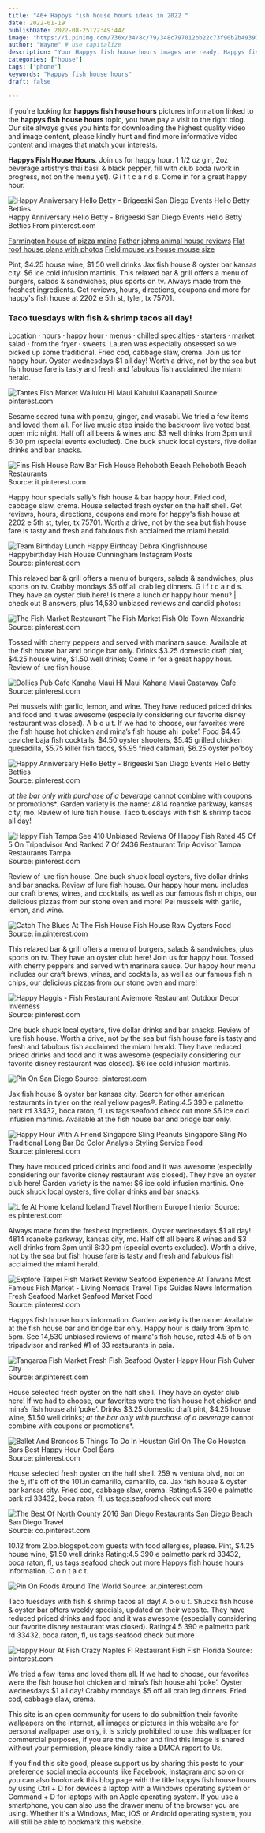 ```yaml
---
title: "46+ Happys fish house hours ideas in 2022 "
date: 2022-01-19
publishDate: 2022-08-25T22:49:44Z
image: "https://i.pinimg.com/736x/34/8c/79/348c797012bb22c73f90b2b49397b2d7--happy-hour-naples.jpg"
author: "Wayne" # use capitalize
description: "Your Happys fish house hours images are ready. Happys fish house hours are a topic that is being searched for and liked by netizens today. You can Download the Happys fish house hours files here. Get all royalty-free photos and vectors."
categories: ["house"]
tags: ["phone"]
keywords: "Happys fish house hours"
draft: false

---
```


If you're looking for **happys fish house hours** pictures information linked to the **happys fish house hours** topic, you have pay a visit to the right  blog.  Our site always  gives you  hints  for downloading  the highest  quality video and image  content, please kindly hunt and find more informative video content and images  that match your interests.

**Happys Fish House Hours**. Join us for happy hour. 1 1/2 oz gin, 2oz beverage artistry’s thai basil &amp; black pepper, fill with club soda (work in progress, not on the menu yet). G i f t c a r d s. Come in for a great happy hour.

![Happy Anniversary Hello Betty - Brigeeski San Diego Events Hello Betty Betties](https://i.pinimg.com/originals/15/9a/9d/159a9daf6d0f4ceffb9008e7898cd6dc.jpg "Happy Anniversary Hello Betty - Brigeeski San Diego Events Hello Betty Betties")
Happy Anniversary Hello Betty - Brigeeski San Diego Events Hello Betty Betties From pinterest.com

[Farmington house of pizza maine](/farmington-house-of-pizza-maine/)
[Father johns animal house reviews](/father-johns-animal-house-reviews/)
[Flat roof house plans with photos](/flat-roof-house-plans-with-photos/)
[Field mouse vs house mouse size](/field-mouse-vs-house-mouse-size/)

Pint, $4.25 house wine, $1.50 well drinks Jax fish house &amp; oyster bar kansas city. $6 ice cold infusion martinis. This relaxed bar &amp; grill offers a menu of burgers, salads &amp; sandwiches, plus sports on tv. Always made from the freshest ingredients. Get reviews, hours, directions, coupons and more for happy&#039;s fish house at 2202 e 5th st, tyler, tx 75701.

### Taco tuesdays with fish &amp; shrimp tacos all day!

Location · hours · happy hour · menus · chilled specialties · starters · market salad · from the fryer · sweets. Lauren was especially obsessed so we picked up some traditional. Fried cod, cabbage slaw, crema. Join us for happy hour. Oyster wednesdays $1 all day! Worth a drive, not by the sea but fish house fare is tasty and fresh and fabulous fish acclaimed the miami herald.


![Tantes Fish Market Wailuku Hi Maui Kahului Kaanapali](https://i.pinimg.com/736x/ea/0e/bd/ea0ebd25ba8fe5b0bad8e25f138fcc46.jpg "Tantes Fish Market Wailuku Hi Maui Kahului Kaanapali")
Source: pinterest.com

Sesame seared tuna with ponzu, ginger, and wasabi. We tried a few items and loved them all. For live music step inside the backroom live voted best open mic night. Half off all beers &amp; wines and $3 well drinks from 3pm until 6:30 pm (special events excluded). One buck shuck local oysters, five dollar drinks and bar snacks.

![Fins Fish House Raw Bar Fish House Rehoboth Beach Rehoboth Beach Restaurants](https://i.pinimg.com/originals/03/41/0c/03410c0bfe98bb5e3b060bde801a6d88.jpg "Fins Fish House Raw Bar Fish House Rehoboth Beach Rehoboth Beach Restaurants")
Source: it.pinterest.com

Happy hour specials sally’s fish house &amp; bar happy hour. Fried cod, cabbage slaw, crema. House selected fresh oyster on the half shell. Get reviews, hours, directions, coupons and more for happy&#039;s fish house at 2202 e 5th st, tyler, tx 75701. Worth a drive, not by the sea but fish house fare is tasty and fresh and fabulous fish acclaimed the miami herald.

![Team Birthday Lunch Happy Birthday Debra Kingfishhouse Happybirthday Fish House Cunningham Instagram Posts](https://i.pinimg.com/originals/f0/6e/fe/f06efe72670d7ba93f5040341045f42f.jpg "Team Birthday Lunch Happy Birthday Debra Kingfishhouse Happybirthday Fish House Cunningham Instagram Posts")
Source: pinterest.com

This relaxed bar &amp; grill offers a menu of burgers, salads &amp; sandwiches, plus sports on tv. Crabby mondays $5 off all crab leg dinners. G i f t c a r d s. They have an oyster club here! Is there a lunch or happy hour menu? | check out 8 answers, plus 14,530 unbiased reviews and candid photos:

![The Fish Market Restaurant The Fish Market Fish Old Town Alexandria](https://i.pinimg.com/originals/c0/75/96/c07596dfd7ce88ab97988c6ae769964e.jpg "The Fish Market Restaurant The Fish Market Fish Old Town Alexandria")
Source: pinterest.com

Tossed with cherry peppers and served with marinara sauce. Available at the fish house bar and bridge bar only. Drinks $3.25 domestic draft pint, $4.25 house wine, $1.50 well drinks; Come in for a great happy hour. Review of lure fish house.

![Dollies Pub Cafe Kanaha Maui Hi Maui Kahana Maui Castaway Cafe](https://i.pinimg.com/736x/9e/b3/ac/9eb3acaa629f0c329f00c4d7ff2daed6.jpg "Dollies Pub Cafe Kanaha Maui Hi Maui Kahana Maui Castaway Cafe")
Source: pinterest.com

Pei mussels with garlic, lemon, and wine. They have reduced priced drinks and food and it was awesome (especially considering our favorite disney restaurant was closed). A b o u t. If we had to choose, our favorites were the fish house hot chicken and mina’s fish house ahi ‘poke’. Food $4.45 ceviche baja fish cocktails, $4.50 oyster shooters, $5.45 grilled chicken quesadilla, $5.75 killer fish tacos, $5.95 fried calamari, $6.25 oyster po&#039;boy

![Happy Anniversary Hello Betty - Brigeeski San Diego Events Hello Betty Betties](https://i.pinimg.com/originals/15/9a/9d/159a9daf6d0f4ceffb9008e7898cd6dc.jpg "Happy Anniversary Hello Betty - Brigeeski San Diego Events Hello Betty Betties")
Source: pinterest.com

*at the bar only with purchase of a beverage* cannot combine with coupons or promotions*. Garden variety is the name: 4814 roanoke parkway, kansas city, mo. Review of lure fish house. Taco tuesdays with fish &amp; shrimp tacos all day!

![Happy Fish Tampa See 410 Unbiased Reviews Of Happy Fish Rated 45 Of 5 On Tripadvisor And Ranked 7 Of 2436 Restaurant Trip Advisor Tampa Restaurants Tampa](https://i.pinimg.com/originals/80/aa/af/80aaaf10cf66e3eac37de7120d331c35.jpg "Happy Fish Tampa See 410 Unbiased Reviews Of Happy Fish Rated 45 Of 5 On Tripadvisor And Ranked 7 Of 2436 Restaurant Trip Advisor Tampa Restaurants Tampa")
Source: pinterest.com

Review of lure fish house. One buck shuck local oysters, five dollar drinks and bar snacks. Review of lure fish house. Our happy hour menu includes our craft brews, wines, and cocktails, as well as our famous fish n chips, our delicious pizzas from our stone oven and more! Pei mussels with garlic, lemon, and wine.

![Catch The Blues At The Fish House Fish House Raw Oysters Food](https://i.pinimg.com/originals/89/16/e7/8916e7cdb4726bdf307726007b2f257b.jpg "Catch The Blues At The Fish House Fish House Raw Oysters Food")
Source: in.pinterest.com

This relaxed bar &amp; grill offers a menu of burgers, salads &amp; sandwiches, plus sports on tv. They have an oyster club here! Join us for happy hour. Tossed with cherry peppers and served with marinara sauce. Our happy hour menu includes our craft brews, wines, and cocktails, as well as our famous fish n chips, our delicious pizzas from our stone oven and more!

![Happy Haggis - Fish Restaurant Aviemore Restaurant Outdoor Decor Inverness](https://i.pinimg.com/originals/ee/b2/1d/eeb21db0e205a232dcc6ea909e69f0dd.jpg "Happy Haggis - Fish Restaurant Aviemore Restaurant Outdoor Decor Inverness")
Source: pinterest.com

One buck shuck local oysters, five dollar drinks and bar snacks. Review of lure fish house. Worth a drive, not by the sea but fish house fare is tasty and fresh and fabulous fish acclaimed the miami herald. They have reduced priced drinks and food and it was awesome (especially considering our favorite disney restaurant was closed). $6 ice cold infusion martinis.

![Pin On San Diego](https://i.pinimg.com/originals/fa/18/e2/fa18e2bdd4e25f1265eb0d6c05aea539.jpg "Pin On San Diego")
Source: pinterest.com

Jax fish house &amp; oyster bar kansas city. Search for other american restaurants in tyler on the real yellow pages®. Rating:4.5 390 e palmetto park rd 33432, boca raton, fl, us tags:seafood check out more $6 ice cold infusion martinis. Available at the fish house bar and bridge bar only.

![Happy Hour With A Friend Singapore Sling Peanuts Singapore Sling No Traditional Long Bar Do Color Analysis Styling Service Food](https://i.pinimg.com/originals/70/de/ed/70deeddd77a8ae84f608c68ed96fb1bc.jpg "Happy Hour With A Friend Singapore Sling Peanuts Singapore Sling No Traditional Long Bar Do Color Analysis Styling Service Food")
Source: pinterest.com

They have reduced priced drinks and food and it was awesome (especially considering our favorite disney restaurant was closed). They have an oyster club here! Garden variety is the name: $6 ice cold infusion martinis. One buck shuck local oysters, five dollar drinks and bar snacks.

![Life At Home Iceland Iceland Travel Northern Europe Interior](https://i.pinimg.com/originals/17/e5/5b/17e55b9566032937a8940601ec7b0a10.jpg "Life At Home Iceland Iceland Travel Northern Europe Interior")
Source: es.pinterest.com

Always made from the freshest ingredients. Oyster wednesdays $1 all day! 4814 roanoke parkway, kansas city, mo. Half off all beers &amp; wines and $3 well drinks from 3pm until 6:30 pm (special events excluded). Worth a drive, not by the sea but fish house fare is tasty and fresh and fabulous fish acclaimed the miami herald.

![Explore Taipei Fish Market Review Seafood Experience At Taiwans Most Famous Fish Market - Living Nomads Travel Tips Guides News Information Fresh Seafood Market Seafood Market Food](https://i.pinimg.com/originals/76/02/63/76026307a8dd83681fcae64463989d81.jpg "Explore Taipei Fish Market Review Seafood Experience At Taiwans Most Famous Fish Market - Living Nomads Travel Tips Guides News Information Fresh Seafood Market Seafood Market Food")
Source: pinterest.com

Happys fish house hours information. Garden variety is the name: Available at the fish house bar and bridge bar only. Happy hour is daily from 3pm to 5pm. See 14,530 unbiased reviews of mama&#039;s fish house, rated 4.5 of 5 on tripadvisor and ranked #1 of 33 restaurants in paia.

![Tangaroa Fish Market Fresh Fish Seafood Oyster Happy Hour Fish Culver City](https://i.pinimg.com/736x/af/54/65/af5465606640d546f62ab28b940dd446--raw-bars-kia-ora.jpg "Tangaroa Fish Market Fresh Fish Seafood Oyster Happy Hour Fish Culver City")
Source: ar.pinterest.com

House selected fresh oyster on the half shell. They have an oyster club here! If we had to choose, our favorites were the fish house hot chicken and mina’s fish house ahi ‘poke’. Drinks $3.25 domestic draft pint, $4.25 house wine, $1.50 well drinks; *at the bar only with purchase of a beverage* cannot combine with coupons or promotions*.

![Ballet And Broncos 5 Things To Do In Houston Girl On The Go Houston Bars Best Happy Hour Cool Bars](https://i.pinimg.com/originals/52/6d/c8/526dc859febac7e162c46647ff891dc4.jpg "Ballet And Broncos 5 Things To Do In Houston Girl On The Go Houston Bars Best Happy Hour Cool Bars")
Source: pinterest.com

House selected fresh oyster on the half shell. 259 w ventura blvd, not on the 5, it&#039;s off of the 101.in camarillo, camarillo, ca. Jax fish house &amp; oyster bar kansas city. Fried cod, cabbage slaw, crema. Rating:4.5 390 e palmetto park rd 33432, boca raton, fl, us tags:seafood check out more

![The Best Of North County 2016 San Diego Restaurants San Diego Beach San Diego Travel](https://i.pinimg.com/originals/85/02/81/8502812a0d5423b7aee5584fd5657147.jpg "The Best Of North County 2016 San Diego Restaurants San Diego Beach San Diego Travel")
Source: co.pinterest.com

10.12 from 2.bp.blogspot.com guests with food allergies, please. Pint, $4.25 house wine, $1.50 well drinks Rating:4.5 390 e palmetto park rd 33432, boca raton, fl, us tags:seafood check out more Happys fish house hours information. C o n t a c t.

![Pin On Foods Around The World](https://i.pinimg.com/564x/89/0d/c8/890dc86df0ca6bc8d5fd43dffc824373.jpg "Pin On Foods Around The World")
Source: ar.pinterest.com

Taco tuesdays with fish &amp; shrimp tacos all day! A b o u t. Shucks fish house &amp; oyster bar offers weekly specials, updated on their website. They have reduced priced drinks and food and it was awesome (especially considering our favorite disney restaurant was closed). Rating:4.5 390 e palmetto park rd 33432, boca raton, fl, us tags:seafood check out more

![Happy Hour At Fish Crazy Naples Fl Restaurant Fish Fish Florida](https://i.pinimg.com/736x/34/8c/79/348c797012bb22c73f90b2b49397b2d7--happy-hour-naples.jpg "Happy Hour At Fish Crazy Naples Fl Restaurant Fish Fish Florida")
Source: pinterest.com

We tried a few items and loved them all. If we had to choose, our favorites were the fish house hot chicken and mina’s fish house ahi ‘poke’. Oyster wednesdays $1 all day! Crabby mondays $5 off all crab leg dinners. Fried cod, cabbage slaw, crema.

This site is an open community for users to do submittion their favorite wallpapers on the internet, all images or pictures in this website are for personal wallpaper use only, it is stricly prohibited to use this wallpaper for commercial purposes, if you are the author and find this image is shared without your permission, please kindly raise a DMCA report to Us.

If you find this site good, please support us by sharing this posts to your preference social media accounts like Facebook, Instagram and so on or you can also bookmark this blog page with the title happys fish house hours by using Ctrl + D for devices a laptop with a Windows operating system or Command + D for laptops with an Apple operating system. If you use a smartphone, you can also use the drawer menu of the browser you are using. Whether it's a Windows, Mac, iOS or Android operating system, you will still be able to bookmark this website.

